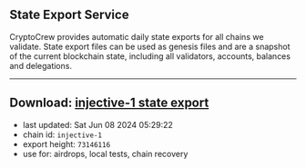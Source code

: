 ## State Export Service
CryptoCrew provides automatic daily state exports for all chains we validate. State export files can be used as genesis files and are a snapshot of the current blockchain state, including all validators, accounts, balances and delegations.

---
**Download: [injective-1 state export](https://dl-eu2.ccvalidators.com/SERVICE/injective/injective-1_export_73146116.json)**
---

- last updated: Sat Jun 08 2024 05:29:22
- chain id: `injective-1`
- export height: `73146116`
- use for: airdrops, local tests, chain recovery
